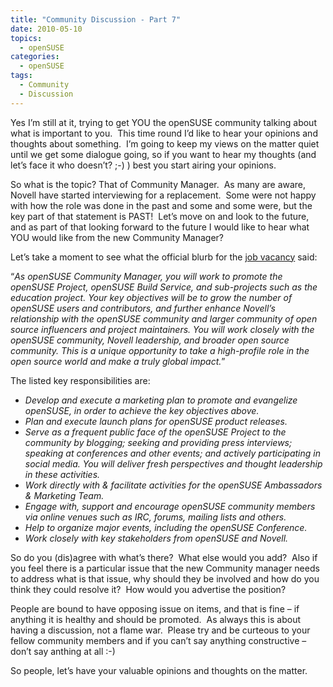 ```yaml
---
title: "Community Discussion - Part 7"
date: 2010-05-10
topics:
  - openSUSE
categories:
  - openSUSE
tags:
  - Community
  - Discussion
---
```

Yes I’m still at it, trying to get YOU the openSUSE community talking about what is important to you.  This time round I’d like to hear your opinions and thoughts about something.  I’m going to keep my views on the matter quiet until we get some dialogue going, so if you want to hear my thoughts (and let’s face it who doesn’t? ;-) ) best you start airing your opinions.

So what is the topic? That of Community Manager.  As many are aware, Novell have started interviewing for a replacement.  Some were not happy with how the role was done in the past and some and some were, but the key part of that statement is PAST!  Let’s move on and look to the future, and as part of that looking forward to the future I would like to hear what YOU would like from the new Community Manager?

Let’s take a moment to see what the official blurb for the [job vacancy][2] said:

 [2]: http://careers.novell.com/psp/css89prd/EMPLOYEE/HRMS/c/HRS_HRAM.HRS_CE.GBL "Official openSUSE Community Manager Vacancy at Novell"

“*As openSUSE Community Manager, you will work to promote the openSUSE Project, openSUSE Build Service, and sub-projects such as the education project. Your key objectives will be to grow the number of openSUSE users and contributors, and further enhance Novell’s relationship with the openSUSE community and larger community of open source influencers and project maintainers. You will work closely with the openSUSE community, Novell leadership, and broader open source community. This is a unique opportunity to take a high-profile role in the open source world and make a truly global impact.*”

The listed key responsibilities are:

*   *Develop and execute a marketing plan to promote and evangelize openSUSE, in order to achieve the key objectives above.*
*   *Plan and execute launch plans for openSUSE product releases.*
*   *Serve as a frequent public face of the openSUSE Project to the community by blogging; seeking and providing press interviews; speaking at conferences and other events; and actively participating in social media. You will deliver fresh perspectives and thought leadership in these activities.*
*   *Work directly with & facilitate activities for the openSUSE Ambassadors & Marketing Team.*
*   *Engage with, support and encourage openSUSE community members via online venues such as IRC, forums, mailing lists and others.*
*   *Help to organize major events, including the openSUSE Conference.*
*   *Work closely with key stakeholders from openSUSE and Novell.*

So do you (dis)agree with what’s there?  What else would you add?  Also if you feel there is a particular issue that the new Community manager needs to address what is that issue, why should they be involved and how do you think they could resolve it?  How would you advertise the position?

People are bound to have opposing issue on items, and that is fine – if anything it is healthy and should be promoted.  As always this is about having a discussion, not a flame war.  Please try and be curteous to your fellow community members and if you can’t say anything constructive – don’t say anthing at all :-)

So people, let’s have your valuable opinions and thoughts on the matter.
